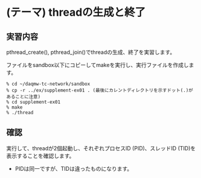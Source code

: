 (テーマ) threadの生成と終了
====================================

実習内容
--------

pthread_create(), pthread_join()でthreadの生成、終了を実習します。

ファイルをsandbox以下にコピーしてmakeを実行し、実行ファイルを作成します。

    % cd ~/daqmw-tc-network/sandbox
    % cp -r ../ex/supplement-ex01 . (最後にカレントディレクトリを示すドット(.)があることに注意)
    % cd supplement-ex01
    % make
    % ./thread

確認
----

実行して、threadが2個起動し、それぞれプロセスID (PID)、スレッドID (TID)を
表示することを確認します。

- PIDは同一ですが、TIDは違ったものになります。

